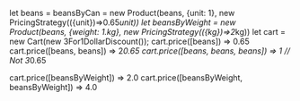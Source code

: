 let beans = beansByCan = new Product(beans, {unit: 1}, new PricingStrategy(({unit})=>0.65*unit))
let beansByWeight = new Product(beans, {weight: 1.kg}, new PricingStrategy(({kg})=>2*kg))
let cart = new Cart(new 3For1DollarDiscount());
cart.price([beans]) => 0.65
cart.price([beans, beans]) => 2*0.65 
cart.price([beans, beans, beans]) => 1 // Not 3*0.65

cart.price([beansByWeight]) => 2.0
cart.price([beansByWeight, beansByWeight]) => 4.0
